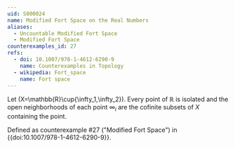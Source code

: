 ```yaml
---
uid: S000024
name: Modified Fort Space on the Real Numbers
aliases:
  - Uncountable Modified Fort Space
  - Modified Fort Space
counterexamples_id: 27
refs:
  - doi: 10.1007/978-1-4612-6290-9 
    name: Counterexamples in Topology
  - wikipedia: Fort_space
    name: Fort space
---
```

Let \(X=\mathbb{R}\cup\{\infty_1,\infty_2\}\).
Every point of $\mathbb R$ is isolated and the open neighborhoods of each point $\infty_i$ are the cofinite subsets of $X$ containing the point.

Defined as counterexample #27 ("Modified Fort Space")
in {{doi:10.1007/978-1-4612-6290-9}}.
